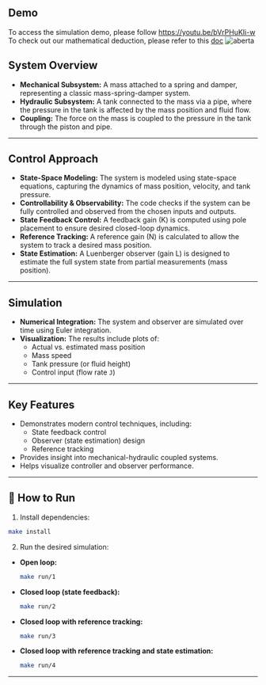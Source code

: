 ## Demo
To access the simulation demo, please follow https://youtu.be/bVrPHuKIi-w<br>
To check out our mathematical deduction, please refer to this [doc](https://github.com/Joao-mello-ferrari/mechanical-hydraulic-system-simulation/blob/main/MATHEMATICAL_DEDUCTION.md)
![aberta](https://github.com/user-attachments/assets/f143c186-ffd3-43f0-929a-7a70ca6416f5)


## System Overview

- **Mechanical Subsystem:** A mass attached to a spring and damper, representing a classic mass-spring-damper system.
- **Hydraulic Subsystem:** A tank connected to the mass via a pipe, where the pressure in the tank is affected by the mass position and fluid flow.
- **Coupling:** The force on the mass is coupled to the pressure in the tank through the piston and pipe.

---

## Control Approach

- **State-Space Modeling:** The system is modeled using state-space equations, capturing the dynamics of mass position, velocity, and tank pressure.
- **Controllability & Observability:** The code checks if the system can be fully controlled and observed from the chosen inputs and outputs.
- **State Feedback Control:** A feedback gain (K) is computed using pole placement to ensure desired closed-loop dynamics.
- **Reference Tracking:** A reference gain (N) is calculated to allow the system to track a desired mass position.
- **State Estimation:** A Luenberger observer (gain L) is designed to estimate the full system state from partial measurements (mass position).

---

## Simulation

- **Numerical Integration:** The system and observer are simulated over time using Euler integration.
- **Visualization:** The results include plots of:
  - Actual vs. estimated mass position
  - Mass speed
  - Tank pressure (or fluid height)
  - Control input (flow rate `J`)

---

## Key Features

- Demonstrates modern control techniques, including:
  - State feedback control
  - Observer (state estimation) design
  - Reference tracking
- Provides insight into mechanical-hydraulic coupled systems.
- Helps visualize controller and observer performance.

---

## 🚀 How to Run

1. Install dependencies:

```bash
make install
```

2. Run the desired simulation:

- **Open loop:**  
  ```bash
  make run/1
  ```
- **Closed loop (state feedback):**  
  ```bash
  make run/2
  ```
- **Closed loop with reference tracking:**  
  ```bash
  make run/3
  ```
- **Closed loop with reference tracking and state estimation:**  
  ```bash
  make run/4
  ```

---
